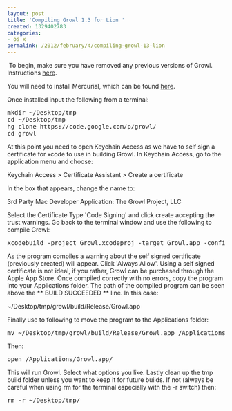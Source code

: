 ```yaml
---
layout: post
title: 'Compiling Growl 1.3 for Lion '
created: 1329402783
categories:
- os x
permalink: /2012/february/4/compiling-growl-13-lion
---
```

<p>&nbsp;To begin, make sure you have removed any previous versions of Growl. Instructions <a href="http://growl.info/documentation/growl-package-removal.php">here</a>.</p>
<p>You will need to install Mercurial, which can be found <a href="http://mercurial.selenic.com/">here</a>.</p>
<p>Once installed input the following from a terminal:</p>
<pre>
mkdir ~/Desktop/tmp
cd ~/Desktop/tmp
hg clone https://code.google.com/p/growl/
cd growl
</pre>
<p>At this point you need to open Keychain Access as we have to self sign a certificate for xcode to use in building Growl. In Keychain Access, go to the application menu and choose:</p>
<p>Keychain Access &gt; Certificate Assistant &gt; Create a certificate</p>
<p>In the box that appears, change the name to:</p>
<p>3rd Party Mac Developer Application: The Growl Project, LLC&nbsp;</p>
<p>Select the Certificate Type 'Code Signing' and click create accepting the trust warnings. Go back to the terminal window and use the following to compile Growl:</p>
<pre>
xcodebuild -project Growl.xcodeproj -target Growl.app -configuration Release
</pre>
<p>As the program compiles a warning about the self signed certificate (previously created) will appear. Click 'Always Allow'. Using a self signed certificate is not ideal, if you rather, Growl can be purchased through the Apple App Store. Once compiled correctly with no errors, copy the program into your Applications folder. The path of the compiled program can be seen above the ** BUILD SUCCEEDED ** line. In this case:</p>
<p>~/Desktop/tmp/growl/build/Release/Growl.app</p>
<p>Finally use to following to move the program to the Applications folder:</p>
<pre>
mv ~/Desktop/tmp/growl/build/Release/Growl.app /Applications/
</pre>
<p>Then:</p>
<pre>
open /Applications/Growl.app/
</pre>
<p>This will run Growl. Select what options you like. Lastly clean up the tmp build folder unless you want to keep it for future builds. If not (always be careful when using rm for the terminal especially with the -r switch) then:</p>
<pre>
rm -r ~/Desktop/tmp/
</pre>
